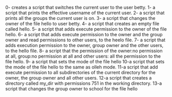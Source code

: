 0- creates a script that switches the current user to the user betty.
1- a script that prints the effective username of the current user. 
2- a script that prints all the groups the current user is on.
3- a script that changes the owner of the file hello to user betty.
4- a script that creates an empty file called hello.
5- a script that adds execute permission to the owner of the file hello.
6- a script that adds execute  permission to the owner and the group owner and read permissions to other users, to the heelo file.
7- a script that adds execution permission to the owner, group owner and the other users, to the hello file.
8- a script that the permission of the owner:no permission at all, group:no permission at all and other users: all the permission to the file hello.
9- a script that sets the mode of the file hello
10-a script that sets the mode of the file hello to the same as olleh mode.
11-a script that add execute permission to all subdirectories of the current directory for the owner, the group owner and all other users.
12-a script that creates a directory called my_dir with permissions 751 in the working directory.
13-a script that changes the group owner to school for the file hello
